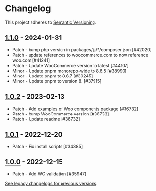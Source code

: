 # Changelog 

This project adheres to [Semantic Versioning](https://semver.org/spec/v2.0.0.html).

## [1.1.0](https://www.npmjs.com/package/@woocommerce/create-woo-extension/v/1.1.0) - 2024-01-31 

-   Patch - bump php version in packages/js/*/composer.json [#42020]
-   Patch - update references to woocommerce.com to now reference woo.com [#41241]
-   Patch - Update WooCommerce version to latest [#44107]
-   Minor - Update pnpm monorepo-wide to 8.6.5 [#38990]
-   Minor - Update pnpm to 8.6.7 [#39245]
-   Minor - Update pnpm to version 8. [#37915]

## [1.0.2](https://www.npmjs.com/package/@woocommerce/create-woo-extension/v/1.0.2) - 2023-02-13 

-   Patch - Add examples of Woo components package [#36732]
-   Patch - bump WooCommerce version [#36732]
-   Patch - Update readme [#36732]

## [1.0.1](https://www.npmjs.com/package/@woocommerce/create-woo-extension/v/1.0.1) - 2022-12-20 

-   Patch - Fix install scripts [#34385]

## [1.0.0](https://www.npmjs.com/package/@woocommerce/create-woo-extension/v/1.0.0) - 2022-12-15 

-   Patch - Add WC validation [#35947]

[See legacy changelogs for previous versions](https://github.com/woocommerce/woocommerce/blob/68581955106947918d2b17607a01bdfdf22288a9/packages/js/create-woo-extension/CHANGELOG.md).
